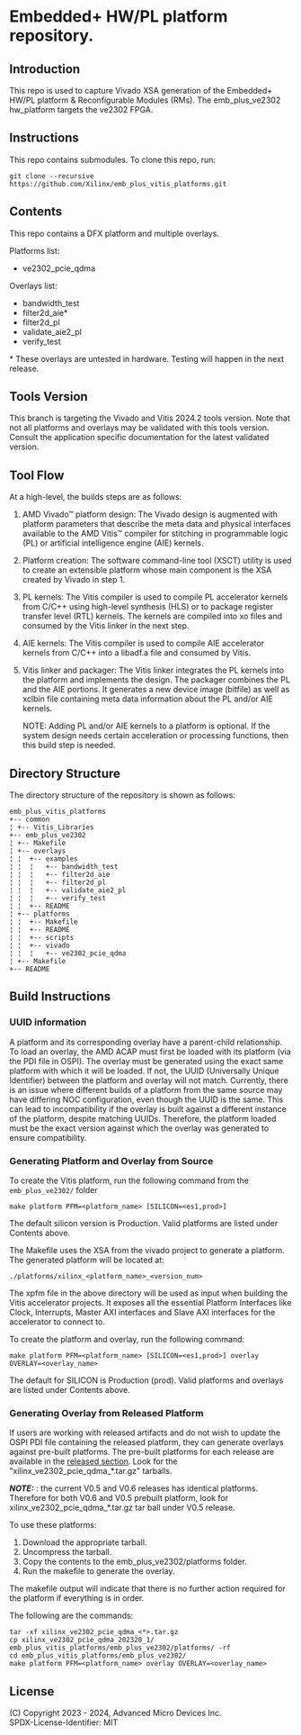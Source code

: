 
# Embedded+ HW/PL platform repository.

## Introduction
This repo is used to capture Vivado XSA generation of the Embedded+ HW/PL platform & Reconfigurable Modules (RMs).
The emb_plus_ve2302 hw_platform targets the ve2302 FPGA.

## Instructions

This repo contains submodules. To clone this repo, run:
```
git clone --recursive https://github.com/Xilinx/emb_plus_vitis_platforms.git
```

## Contents

This repo contains a DFX platform and multiple overlays.

Platforms list:
- ve2302_pcie_qdma

Overlays list:
- bandwidth_test
- filter2d_aie\*
- filter2d_pl
- validate_aie2_pl
- verify_test

\* These overlays are untested in hardware.  Testing will happen in the next release.

## Tools Version

This branch is targeting the Vivado and Vitis 2024.2 tools version. Note that
not all platforms and overlays may be validated with this tools version. Consult
the application specific documentation for the latest validated version.

## Tool Flow

At a high-level, the builds steps are as follows:

1. AMD Vivado™ platform design: The Vivado design is augmented with platform parameters that describe the meta data and physical interfaces available to the AMD Vitis™ compiler for stitching in programmable logic (PL) or artificial intelligence engine (AIE) kernels.

2. Platform creation: The software command-line tool (XSCT) utility is used to create an extensible platform whose main component is the XSA created by Vivado in step 1.

3. PL kernels: The Vitis compiler is used to compile PL accelerator kernels from C/C++ using high-level synthesis (HLS) or to package register transfer level (RTL) kernels. The kernels are compiled into xo files and consumed by the Vitis linker in the next step.

4. AIE kernels: The Vitis compiler is used to compile AIE accelerator kernels from C/C++ into a libadf.a file and consumed by Vitis.

5. Vitis linker and packager: The Vitis linker integrates the PL kernels into the platform and implements the design. The packager combines the PL and the AIE portions.  It generates a new device image (bitfile) as well as xclbin file containing meta data information about the PL and/or AIE kernels.

    NOTE: Adding PL and/or AIE kernels to a platform is optional. If the system design needs certain acceleration or processing functions, then this build step is needed.

## Directory Structure

The directory structure of the repository is shown as follows:
```
emb_plus_vitis_platforms
+-- common
¦ +-- Vitis_Libraries
+-- emb_plus_ve2302
¦ +-- Makefile
¦ +-- overlays
¦ ¦  +-- examples
¦ ¦  ¦   +-- bandwidth_test
¦ ¦  ¦   +-- filter2d_aie
¦ ¦  ¦   +-- filter2d_pl
¦ ¦  ¦   +-- validate_aie2_pl
¦ ¦  ¦   +-- verify_test
¦ ¦  +-- README
¦ +-- platforms
¦ ¦  +-- Makefile
¦ ¦  +-- README
¦ ¦  +-- scripts
¦ ¦  +-- vivado
¦ ¦  ¦   +-- ve2302_pcie_qdma
¦ +-- Makefile
+-- README
```
## Build Instructions

### UUID information

A platform and its corresponding overlay have a parent-child
relationship. To load an overlay, the AMD ACAP must first be loaded
with its platform (via the PDI file in OSPI). The overlay must be
generated using the exact same platform with which it will be loaded.
If not, the UUID (Universally Unique Identifier) between the platform
and overlay will not match. Currently, there is an issue where
different builds of a platform from the same source  may have differing
NOC configuration, even though the UUID is the same. This can lead to
incompatibility if the overlay is built against a different instance of
the platform, despite matching UUIDs. Therefore, the platform loaded
must be the exact version against which the overlay was generated to
ensure compatibility.

### Generating Platform and Overlay from Source

To create the Vitis platform, run the following command from the ```emb_plus_ve2302/``` folder

```
make platform PFM=<platform_name> [SILICON=<es1,prod>]
```

The default silicon version is Production.  Valid platforms are listed under Contents above.

The Makefile uses the XSA from the vivado project to generate a platform.
The generated platform will be located at:

```
./platforms/xilinx_<platform_name>_<version_num>
```

The xpfm file in the above directory  will be used as input
when building the Vitis accelerator projects. It exposes all
the essential Platform Interfaces like Clock, Interrupts, Master
AXI interfaces and Slave AXI interfaces for the accelerator to
connect to.

To create the platform and overlay, run the following command:

```
make platform PFM=<platform_name> [SILICON=<es1,prod>] overlay OVERLAY=<overlay_name>
```

The default for SILICON is Production (prod).  Valid platforms and overlays are listed under Contents above.

### Generating Overlay from Released Platform

If users are working with released artifacts and do not wish to update
the OSPI PDI file containing the released platform, they can generate
overlays against pre-built platforms. The pre-built platforms for each
release are available in the [released section](https://github.com/Xilinx/emb_plus_vitis_platforms/releases).
Look for the "xilinx_ve2302_pcie_qdma_*.tar.gz" tarballs.

**_NOTE:_** : the current V0.5 and V0.6 releases has identical
platforms. Therefore for both V0.6 and V0.5 prebuilt platform, look for
xilinx_ve2302_pcie_qdma_*.tar.gz tar ball under V0.5 release.

To use these platforms:

1. Download the appropriate tarball.
2. Uncompress the tarball.
3. Copy the contents to the emb_plus_ve2302/platforms folder.
4. Run the makefile to generate the overlay.

The makefile output will indicate that there is no further action required for
the platform if everything is in order.

The following are the commands:

```
tar -xf xilinx_ve2302_pcie_qdma_<*>.tar.gz
cp xilinx_ve2302_pcie_qdma_202320_1/ emb_plus_vitis_platforms/emb_plus_ve2302/platforms/ -rf
cd emb_plus_vitis_platforms/emb_plus_ve2302/
make platform PFM=<platform_name> overlay OVERLAY=<overlay_name>
```


## License

(C) Copyright 2023 - 2024, Advanced Micro Devices Inc.\
SPDX-License-Identifier: MIT


